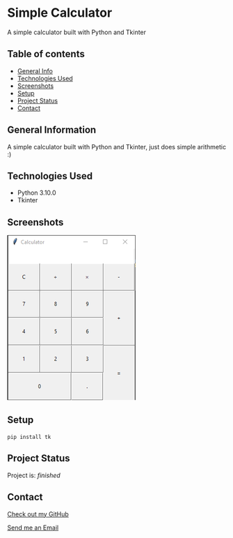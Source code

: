 # Simple Calculator

A simple calculator built with Python and Tkinter

## Table of contents

* [General Info](#general-information)
* [Technologies Used](#technologies-used)
* [Screenshots](#screenshots)
* [Setup](#setup)
* [Project Status](#project-status)
* [Contact](#contact)

## General Information

A simple calculator built with Python and Tkinter, just does simple arithmetic :)

## Technologies Used

* Python 3.10.0
* Tkinter

## Screenshots

![screenshot](./img/screenshot.png)

## Setup

`pip install tk`

## Project Status

Project is: _finished_

## Contact

[Check out my GitHub](https://github.com/ethan-pt)

[Send me an Email](mailto:tubbeethan@gmail.com)
